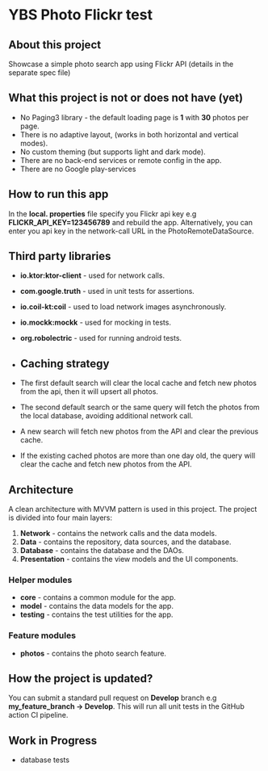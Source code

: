 # YBS Photo Flickr test

## About this project
Showcase a simple photo search app using Flickr API (details in the separate spec file)

## What this project is not or does not have (yet)

- No Paging3 library - the default loading page is **1** with **30** photos per page.
- There is no adaptive layout, (works in both horizontal and vertical modes).
- No custom theming (but supports light and dark mode).
- There are no back-end services or remote config in the app.
- There are no Google play-services

## How to run this app

In the **local. properties** file specify you Flickr api key e.g **FLICKR_API_KEY=123456789** and rebuild the app.
Alternatively, you can enter you api key in the network-call URL in the PhotoRemoteDataSource.

## Third party libraries

- **io.ktor:ktor-client** - used for network calls.
- **com.google.truth** - used in unit tests for assertions.
- **io.coil-kt:coil** - used to load network images asynchronously.
- **io.mockk:mockk** - used for mocking in tests.
- **org.robolectric** - used for running android tests.

- ## Caching strategy

- The first default search will clear the local cache and fetch new photos from the api, then it will upsert all photos.
- The second default search or the same query will fetch the photos from the local database, avoiding additional network call.
- A new search will fetch new photos from the API and clear the previous cache.
- If the existing cached photos are more than one day old, the query will clear the cache and fetch new photos from the API.

## Architecture
A clean architecture with MVVM pattern is used in this project. The project is divided into four main layers:
1. **Network** - contains the network calls and the data models.
2. **Data** - contains the repository, data sources, and the database.
3. **Database** - contains the database and the DAOs.
4. **Presentation** - contains the view models and the UI components.

### Helper modules
- **core** - contains a common module for the app.
- **model** - contains the data models for the app.
- **testing** - contains the test utilities for the app.

### Feature modules
- **photos** - contains the photo search feature.


## How the project is updated?

You can submit a standard pull request on **Develop** branch e.g **my_feature_branch -> Develop**. This will run all unit tests in the GitHub action CI pipeline.


## Work in Progress

- database tests
 
